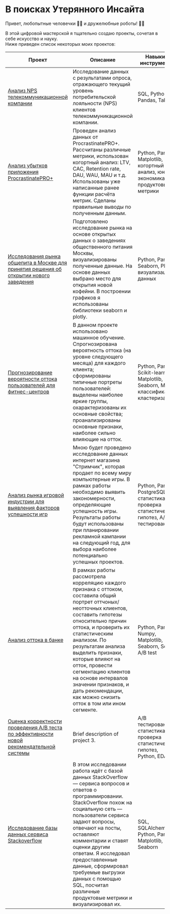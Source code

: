 # В поисках Утерянного Инсайта

Привет, любопытные человечки 🧐🧐 и дружелюбные роботы! 🤖🤖    

В этой цифровой мастерской я тщательно создаю проекты, сочетая в себе искусство и науку.    
Ниже приведен список некоторых моих проектов:



| Проект | Описание | Навыки и инструменты
| ------- | ----------- | ----------------- |
| [Анализ NPS телекоммуникационной компании](https://github.com/ZenCitizen/portfolio/tree/main/Telecom%20NPS) | Исследование данных с результатами опроса, отражающего текущий уровень потребительской лояльности (NPS) клиентов телекоммуникационной компании. | SQL, Python, Pandas, Tableau |
| [Анализ убытков приложения ProcrastinatePRO+](link_to_project2) | Проведен анализ данных от ProcrastinatePRO+. Рассчитаны различные метрики, использован когортный анализ: LTV, CAC, Retention rate, DAU, WAU, MAU и т.д. Использованы уже написанные ранее функции расчёта метрик. Сделаны правильные выводы по полученным данным. | Python, Pandas, Matplotlib, когортный анализ, юнит-экономика, продуктовые метрики |
| [Исследования рынка общепита в Москве для принятия решения об открытии нового заведения](link_to_project3) | Подготовлено исследование рынка на основе открытых данных о заведениях общественного питания Москвы, визуализированы полученные данные. На основе данных выбрано место для открытия новой кофейни. В построении графиков я использованы библиотеки seaborn и plotly. | Python, Pandas, Seaborn, Plotly, визуализация данных |
| [Прогнозирование вероятности оттока пользователей для фитнес-центров](link_to_project3) | В данном проекте использовано машинное обучение. Спрогнозирована вероятность оттока (на уровне следующего месяца) для каждого клиента; сформированы типичные портреты пользователей: выделены наиболее яркие группы, охарактеризованы их основные свойства; проанализированы основные признаки, наиболее сильно влияющие на отток. | Python, Pandas, Scikit-learn, Matplotlib, Seaborn, ML, классификация, кластеризация |
| [Анализ рынка игровой индустрии для выявления факторов успешности игр](link_to_project3) | Мною будет проведено исследование данных интернет магазина "Стримчик", которая продает по всему миру компьютерные игры. В рамках работы необходимо выявить закономерности, определяющие успешность игры. Результаты работы будут использованы при планировании рекламной кампании на следующий год, для выбора наиболее потенциально успешных проектов. | Python, Pandas, PostgreSQL, статистика, проверка статистических гипотез, A/B-тестирование |
| [Анализ оттока в банке ](link_to_project3) | В рамках работы рассмотрела корреляцию каждого признака с оттоком, составила общий портрет оттчоных/неотточных клиентов, составить гипотезы относительно причин оттока, и проверить их статистическим анализом. По результатам анализа выделить признаки, которые влияют на отток, провести сегментацию клиентов на основе интервалов значении признаков, и дать рекомендации, как можно снизить отток в том или ином сегменте. | Python, Pandas, Numpy, Matplotlib, Seaborn, Scipy, A/B test |
| [Оценка корректности проведения А/В теста по эффективности новой рекомендательной системы](link_to_project3) | Brief description of project 3. | А/В тестирование, статистика, проверка статистических гипотез, Python, EDA |
| [Исследование базы данных сервиса Stackoverflow](link_to_project3) | В этом исследовании работа идёт с базой данных StackOverflow — сервиса вопросов и ответов о программировании. StackOverflow похож на социальную сеть — пользователи сервиса задают вопросы, отвечают на посты, оставляют комментарии и ставят оценки другим ответам. Я исследовал предоставленные данные, сформировал требуемые выгрузки данных с помощью SQL, посчитал различные продуктовые метрики и визуализировал их. | SQL, SQLAlchemy, Python, Pandas, Matplotlib, Seaborn |


